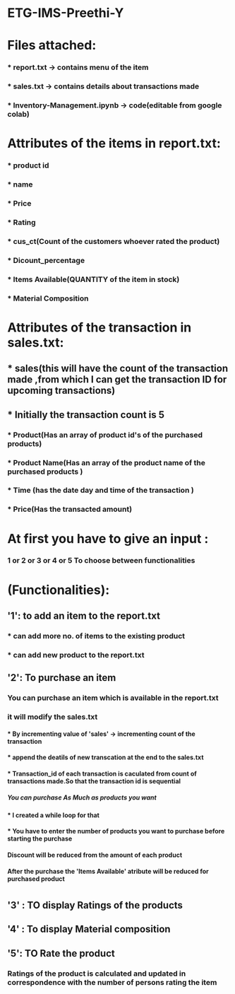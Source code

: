# ETG-IMS-Preethi-Y
#
# Files attached:
###  * report.txt -> contains menu of the item
###  * sales.txt -> contains details about transactions made
###  * Inventory-Management.ipynb -> code(editable from google colab)
# Attributes of the items  in report.txt:
###   * product id
###      * name
###      * Price
###      * Rating
###      * cus_ct(Count of the customers whoever rated the product)
###      * Dicount_percentage
###      * Items Available(QUANTITY of the item in stock)
###      * Material Composition
# Attributes of the transaction in sales.txt:
##    * sales(this will have the count of the transaction made ,from which I can get the transaction ID for upcoming transactions)
##    * Initially the transaction count is 5
###           * Product(Has an array of product id's of the purchased products)
###           * Product Name(Has an array of the product name of the purchased products )
###           * Time (has the date day and time of the transaction )
###           * Price(Has the transacted amount)
#         
# At first you have to give an input :
### 1 or 2 or 3 or 4 or 5 To choose between functionalities
# (Functionalities):
##    '1': to add an item to the report.txt
###                * can add more no. of items to the existing product
###                * can add new product to the report.txt
##    '2': To purchase an item
###            You can purchase an item which is available in the report.txt
###            it will modify the sales.txt 
####                  * By incrementing value of 'sales' -> incrementing count of the transaction
####                  * append the deatils of new transcation at the end to the sales.txt
####                  * Transaction_id of each transaction is caculated from count of transactions made.So that the transaction id is sequential 
#####            You can purchase As Much as products you want
####                  * I created a while loop for that
####                  * You have to enter the number of products you want to purchase before starting the purchase
####            Discount will be reduced from the amount of each product
####            After the purchase the 'Items Available' atribute will be reduced for purchased product
#           
##    '3' : TO display Ratings of the products
##    '4' : To display Material composition
##    '5': TO Rate the product
###          Ratings of the product is calculated and updated in correspondence with the number of persons rating the item
            
          
